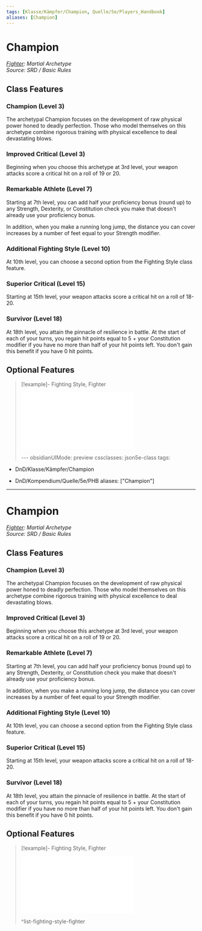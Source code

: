 ```yaml
---
tags: [Klasse/Kämpfer/Champion, Quelle/5e/Players_Handbook]
aliases: [Champion]
---
```

Champion
========

[_Fighter_](../Kämpfer.md)_: Martial Archetype_  
_Source: SRD / Basic Rules_

Class Features
--------------

### Champion (Level 3)

The archetypal Champion focuses on the development of raw physical power honed to deadly perfection. Those who model themselves on this archetype combine rigorous training with physical excellence to deal devastating blows.

### Improved Critical (Level 3)

Beginning when you choose this archetype at 3rd level, your weapon attacks score a critical hit on a roll of 19 or 20.

### Remarkable Athlete (Level 7)

Starting at 7th level, you can add half your proficiency bonus (round up) to any Strength, Dexterity, or Constitution check you make that doesn't already use your proficiency bonus.

In addition, when you make a running long jump, the distance you can cover increases by a number of feet equal to your Strength modifier.

### Additional Fighting Style (Level 10)

At 10th level, you can choose a second option from the Fighting Style class feature.

### Superior Critical (Level 15)

Starting at 15th level, your weapon attacks score a critical hit on a roll of 18-20.

### Survivor (Level 18)

At 18th level, you attain the pinnacle of resilience in battle. At the start of each of your turns, you regain hit points equal to 5 + your Constitution modifier if you have no more than half of your hit points left. You don't gain this benefit if you have 0 hit points.

Optional Features
-----------------

> \[!example\]- Fighting Style, Fighter
> 
> ![embedded image](list-fighting-style-fighter.md#Fighting%20Style,%20Fighter "Attachment")
> 
> \--- obsidianUIMode: preview cssclasses: json5e-class tags:

*   DnD/Klasse/Kämpfer/Champion
    
*   DnD/Kompendium/Quelle/5e/PHB aliases: \["Champion"\]
    

* * *

Champion
========

[_Fighter_](../Kämpfer.md)_: Martial Archetype_  
_Source: SRD / Basic Rules_

Class Features
--------------

### Champion (Level 3)

The archetypal Champion focuses on the development of raw physical power honed to deadly perfection. Those who model themselves on this archetype combine rigorous training with physical excellence to deal devastating blows.

### Improved Critical (Level 3)

Beginning when you choose this archetype at 3rd level, your weapon attacks score a critical hit on a roll of 19 or 20.

### Remarkable Athlete (Level 7)

Starting at 7th level, you can add half your proficiency bonus (round up) to any Strength, Dexterity, or Constitution check you make that doesn't already use your proficiency bonus.

In addition, when you make a running long jump, the distance you can cover increases by a number of feet equal to your Strength modifier.

### Additional Fighting Style (Level 10)

At 10th level, you can choose a second option from the Fighting Style class feature.

### Superior Critical (Level 15)

Starting at 15th level, your weapon attacks score a critical hit on a roll of 18-20.

### Survivor (Level 18)

At 18th level, you attain the pinnacle of resilience in battle. At the start of each of your turns, you regain hit points equal to 5 + your Constitution modifier if you have no more than half of your hit points left. You don't gain this benefit if you have 0 hit points.

Optional Features
-----------------

> \[!example\]- Fighting Style, Fighter
> 
> ![embedded image](list-fighting-style-fighter.md#Fighting%20Style,%20Fighter "Attachment")
> 
> ^list-fighting-style-fighter